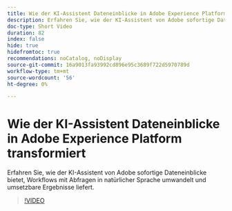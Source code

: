 ```yaml
---
title: Wie der KI-Assistent Dateneinblicke in Adobe Experience Platform transformiert
description: Erfahren Sie, wie der KI-Assistent von Adobe sofortige Dateneinblicke bietet, Workflows mit Abfragen in natürlicher Sprache umwandelt und umsetzbare Ergebnisse liefert.
doc-type: Short Video
duration: 82
index: false
hide: true
hidefromtoc: true
recommendations: noCatalog, noDisplay
source-git-commit: 16a9013fa93992cd896e95c3689f722d5970789d
workflow-type: tm+mt
source-wordcount: '56'
ht-degree: 0%

---
```



# Wie der KI-Assistent Dateneinblicke in Adobe Experience Platform transformiert

Erfahren Sie, wie der KI-Assistent von Adobe sofortige Dateneinblicke bietet, Workflows mit Abfragen in natürlicher Sprache umwandelt und umsetzbare Ergebnisse liefert.

<!-- 72_S653_3442539_81_how-ai-assistant-transforms-data-insights-in-adobe-experience-platform -->
>[!VIDEO](https://video.tv.adobe.com/v/3458305/?learn=on&enablevpops=true)
